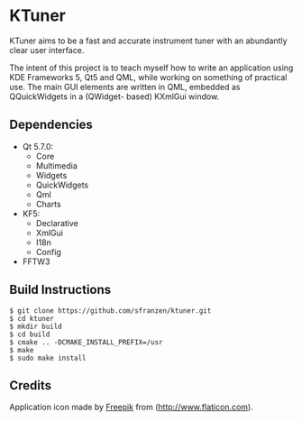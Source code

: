 # KTuner
KTuner aims to be a fast and accurate instrument tuner with an abundantly clear
user interface.

The intent of this project is to teach myself how to write an application using
KDE Frameworks 5, Qt5 and QML, while working on something of practical use. The
main GUI elements are written in QML, embedded as QQuickWidgets in a (QWidget-
based) KXmlGui window.

## Dependencies
* Qt 5.7.0:
  * Core
  * Multimedia
  * Widgets
  * QuickWidgets
  * Qml
  * Charts
* KF5:
  * Declarative
  * XmlGui
  * I18n
  * Config
* FFTW3

## Build Instructions
```
$ git clone https://github.com/sfranzen/ktuner.git
$ cd ktuner
$ mkdir build
$ cd build
$ cmake .. -DCMAKE_INSTALL_PREFIX=/usr
$ make
$ sudo make install
```

## Credits
Application icon made by [Freepik](http://www.freepik.com) from (http://www.flaticon.com).
